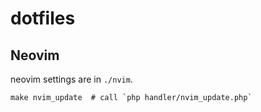 # dotfiles

## Neovim
neovim settings are in `./nvim`.

```shell
make nvim_update  # call `php handler/nvim_update.php`
```